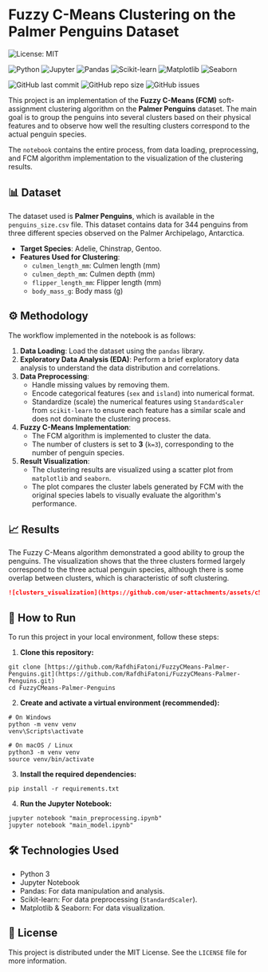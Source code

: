 # Fuzzy C-Means Clustering on the Palmer Penguins Dataset

![License: MIT](https://img.shields.io/badge/license-MIT-blue.svg)

![Python](https://img.shields.io/badge/Python-3.x-blue.svg?logo=python&logoColor=white)
![Jupyter](https://img.shields.io/badge/Jupyter-Notebook-F37626.svg?logo=jupyter)
![Pandas](https://img.shields.io/badge/Pandas-2.x-blueviolet.svg?logo=pandas)
![Scikit-learn](https://img.shields.io/badge/scikit--learn-1.x-F7931E.svg?logo=scikit-learn)
![Matplotlib](https://img.shields.io/badge/Matplotlib-3.x-green.svg?logo=matplotlib)
![Seaborn](https://img.shields.io/badge/Seaborn-0.13.x-880337.svg?logo=seaborn)

![GitHub last commit](https://img.shields.io/github/last-commit/RafdhiFatoni/FuzzyCMeans-Palmer-Penguins)
![GitHub repo size](https://img.shields.io/github/repo-size/RafdhiFatoni/FuzzyCMeans-Palmer-Penguins)
![GitHub issues](https://img.shields.io/github/issues/RafdhiFatoni/FuzzyCMeans-Palmer-Penguins)

This project is an implementation of the **Fuzzy C-Means (FCM)** soft-assignment clustering algorithm on the **Palmer Penguins** dataset. The main goal is to group the penguins into several clusters based on their physical features and to observe how well the resulting clusters correspond to the actual penguin species.

The `notebook` contains the entire process, from data loading, preprocessing, and FCM algorithm implementation to the visualization of the clustering results.

## 📊 Dataset

The dataset used is **Palmer Penguins**, which is available in the `penguins_size.csv` file. This dataset contains data for 344 penguins from three different species observed on the Palmer Archipelago, Antarctica.

-   **Target Species**: Adelie, Chinstrap, Gentoo.
-   **Features Used for Clustering**:
    -   `culmen_length_mm`: Culmen length (mm)
    -   `culmen_depth_mm`: Culmen depth (mm)
    -   `flipper_length_mm`: Flipper length (mm)
    -   `body_mass_g`: Body mass (g)

## ⚙️ Methodology

The workflow implemented in the notebook is as follows:

1.  **Data Loading**: Load the dataset using the `pandas` library.
2.  **Exploratory Data Analysis (EDA)**: Perform a brief exploratory data analysis to understand the data distribution and correlations.
3.  **Data Preprocessing**:
    -   Handle missing values by removing them.
    -   Encode categorical features (`sex` and `island`) into numerical format.
    -   Standardize (scale) the numerical features using `StandardScaler` from `scikit-learn` to ensure each feature has a similar scale and does not dominate the clustering process.
4.  **Fuzzy C-Means Implementation**:
    -   The FCM algorithm is implemented to cluster the data.
    -   The number of clusters is set to **3** (`k=3`), corresponding to the number of penguin species.
5.  **Result Visualization**:
    -   The clustering results are visualized using a scatter plot from `matplotlib` and `seaborn`.
    -   The plot compares the cluster labels generated by FCM with the original species labels to visually evaluate the algorithm's performance.

## 📈 Results

The Fuzzy C-Means algorithm demonstrated a good ability to group the penguins. The visualization shows that the three clusters formed largely correspond to the three actual penguin species, although there is some overlap between clusters, which is characteristic of soft clustering.

```markdown
![clusters_visualization](https://github.com/user-attachments/assets/c54f47f6-fe77-4cc0-8322-fc960d383c92) ![confusion_matrix](https://github.com/user-attachments/assets/68f38b20-844c-43ec-a33c-91dacd2d8136)

```

## 🚀 How to Run
To run this project in your local environment, follow these steps:
1.  **Clone this repository:**
```
git clone [https://github.com/RafdhiFatoni/FuzzyCMeans-Palmer-Penguins.git](https://github.com/RafdhiFatoni/FuzzyCMeans-Palmer-Penguins.git)
cd FuzzyCMeans-Palmer-Penguins
```
2.  **Create and activate a virtual environment (recommended):**
```
# On Windows
python -m venv venv
venv\Scripts\activate

# On macOS / Linux
python3 -m venv venv
source venv/bin/activate
```
3. **Install the required dependencies:**
```
pip install -r requirements.txt
```
4.  **Run the Jupyter Notebook:**
```
jupyter notebook "main_preprocessing.ipynb"
jupyter notebook "main_model.ipynb"
```

## 🛠️ Technologies Used
- Python 3
- Jupyter Notebook
- Pandas: For data manipulation and analysis.
- Scikit-learn: For data preprocessing (`StandardScaler`).
- Matplotlib & Seaborn: For data visualization.

## 📄 License
This project is distributed under the MIT License. See the `LICENSE` file for more information.

